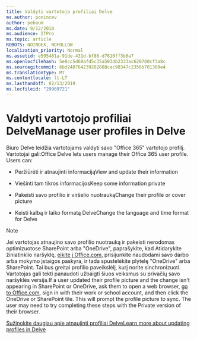 ```yaml
---
title: Valdyti vartotojo profiliai Delve
ms.author: ponincev
author: pebaum
ms.date: 9/12/2018
ms.audience: ITPro
ms.topic: article
ROBOTS: NOINDEX, NOFOLLOW
localization_priority: Normal
ms.assetid: e595481a-91de-431d-bf86-d7610ff3b6a7
ms.openlocfilehash: 5e8cc5d68afd5c35a503db2333ac620760cf3a8c
ms.sourcegitcommit: 6bd248764239282688cac98347c2356b701389e4
ms.translationtype: MT
ms.contentlocale: lt-LT
ms.lasthandoff: 02/13/2019
ms.locfileid: "29969721"
---
```

# <a name="manage-user-profiles-in-delve"></a><span data-ttu-id="52608-102">Valdyti vartotojo profiliai Delve</span><span class="sxs-lookup"><span data-stu-id="52608-102">Manage user profiles in Delve</span></span>

<span data-ttu-id="52608-p101">Biuro Delve leidžia vartotojams valdyti savo "Office 365" vartotojo profilį. Vartotojai gali:</span><span class="sxs-lookup"><span data-stu-id="52608-p101">Office Delve lets users manage their Office 365 user profile. Users can:</span></span>
  
- <span data-ttu-id="52608-105">Peržiūrėti ir atnaujinti informaciją</span><span class="sxs-lookup"><span data-stu-id="52608-105">View and update their information</span></span>
    
- <span data-ttu-id="52608-106">Viešinti tam tikros informacijos</span><span class="sxs-lookup"><span data-stu-id="52608-106">Keep some information private</span></span>
    
- <span data-ttu-id="52608-107">Pakeisti savo profilio ir viršelio nuotrauką</span><span class="sxs-lookup"><span data-stu-id="52608-107">Change their profile or cover picture</span></span>
    
- <span data-ttu-id="52608-108">Keisti kalbą ir laiko formatą Delve</span><span class="sxs-lookup"><span data-stu-id="52608-108">Change the language and time format for Delve</span></span>
    
> [!NOTE]
> <span data-ttu-id="52608-p102">Jei vartotojas atnaujino savo profilio nuotrauką ir pakeisti nerodomas optimizuotose SharePoint arba "OneDrive", paprašykite, kad Atidarykite žiniatinklio naršyklę, [eikite į Office.com](https://www.office.com), prisijunkite naudodami savo darbo arba mokymo įstaigos paskyra, ir tada spustelėkite plytelę "OneDrive" arba SharePoint. Tai bus greitai profilio paveikslėlį, kurį norite sinchronizuoti. Vartotojas gali tekti panaudoti užbaigti šiuos veiksmus su privačių savo naršyklės versija.</span><span class="sxs-lookup"><span data-stu-id="52608-p102">If a user updated their profile picture and the change isn't appearing in SharePoint or OneDrive, ask them to open a web browser, [go to Office.com](https://www.office.com), sign in with their work or school account, and then click the OneDrive or SharePoint tile. This will prompt the profile picture to sync. The user may need to try completing these steps with the Private version of their browser.</span></span> 
  
[<span data-ttu-id="52608-111">Sužinokite daugiau apie atnaujinti profiliai Delve</span><span class="sxs-lookup"><span data-stu-id="52608-111">Learn more about updating profiles in Delve</span></span>](https://go.microsoft.com/fwlink/?linkid=735070)
  

